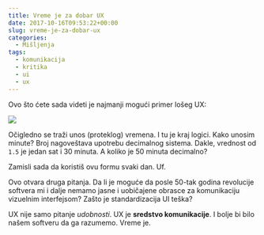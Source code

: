 ```yaml
---
title: Vreme je za dobar UX
date: 2017-10-16T09:53:22+00:00
slug: vreme-je-za-dobar-ux
categories:
  - Mišljenja
tags:
  - komunikacija
  - kritika
  - ui
  - ux
---
```


Ovo što ćete sada videti je najmanji mogući primer lošeg UX:

<!--more-->

![](/gfx/hours.png)

Očigledno se traži unos (proteklog) vremena. I tu je kraj logici. Kako unosim minute? Broj nagoveštava upotrebu decimalnog sistema. Dakle, vrednost od `1.5` je jedan sat i 30 minuta. A koliko je 50 minuta decimalno?

Zamisli sada da koristiš ovu formu svaki dan. Uf.

Ovo otvara druga pitanja. Da li je moguće da posle 50-tak godina revolucije softvera mi i dalje nemamo jasne i uobičajene obrasce za komunikaciju vizuelnim interfejsom? Zašto je standardizacija UI teška?

UX nije samo pitanje _udobnosti_. UX je **sredstvo komunikacije**. I bolje bi bilo našem softveru da ga razumemo. Vreme je.